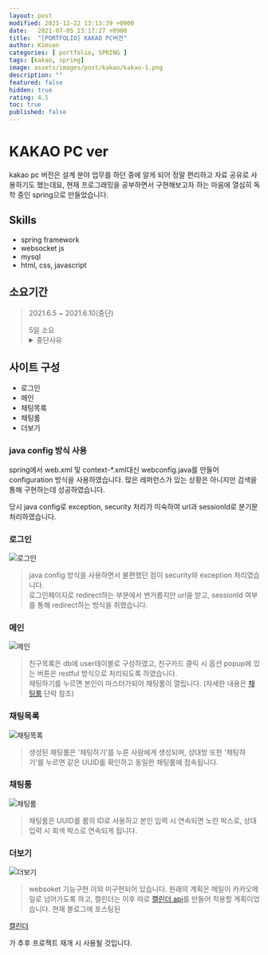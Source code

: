 ```yaml
---
layout: post
modified: 2021-12-22 13:13:39 +0900
date:   2021-07-05 13:17:27 +0900
title:  "[PORTFOLIO] KAKAO PC버전"
author: Kimson
categories: [ portfolio, SPRING ]
tags: [kakao, spring]
image: assets/images/post/kakao/kakao-1.png
description: ""
featured: false
hidden: true
rating: 4.5
toc: true
published: false
---
```


# KAKAO PC ver

kakao pc 버전은 설계 분야 업무를 하던 중에 알게 되어 정말 편리하고 자료 공유로 사용하기도 했는데요, 현재 프로그래밍을 공부하면서 구현해보고자 하는 마음에 열심히 독학 중인 spring으로 만들었습니다.

## Skills
- spring framework
- websocket js
- mysql
- html, css, javascript

## 소요기간
>2021.6.5 ~ 2021.6.10(중단)
><footer class="blockquote-footer">5일 소요</footer>
><details><summary>중단사유</summary><p>websoket 지식이 많이 부족하여 현재 준비중인 구직에 지장을 주어 임시 중단</p></details>

## 사이트 구성

- 로그인
- 메인
- 채팅목록
- 채팅룸
- 더보기

### java config 방식 사용

spring에서 web.xml 및 context-*.xml대신 webconfig.java를 만들어 configuration 방식을 사용하였습니다.
많은 레퍼런스가 있는 상황은 아니지만 검색을 통해 구현하는데 성공하였습니다.

당시 java config로 exception, security 처리가 미숙하여 url과 sessionId로 분기문처리하였습니다.

### 로그인

![로그인]({{site.baseurl}}/assets/images/post/kakao/kakao-6.png '로그인')

>java config 방식을 사용하면서 불편했던 점이 security와 exception 처리였습니다.  
로그인페이지로 redirect하는 부분에서 번거롭지만 url을 받고, sessionId 여부를 통해 redirect하는 방식을 취했습니다.

### 메인

![메인]({{site.baseurl}}/assets/images/post/kakao/kakao-5.png '메인 친구목록')

>친구목록은 db에 user테이블로 구성하였고, 친구카드 클릭 시 옵션 popup에 있는 버튼은 restful 방식으로 처리되도록 하였습니다.  
채팅하기를 누르면 본인이 마스터가되어 채팅룸이 열립니다. (자세한 내용은 [채팅룸][chat] 단락 참조)

[chat]:#채팅룸

### 채팅목록

![채팅목록]({{site.baseurl}}/assets/images/post/kakao/kakao-2.png '채팅 목록')

>생성된 채팅룸은 '채팅하기'를 누른 사람에게 생성되며, 상대방 또한 '채팅하기'를 누르면 같은 UUID를 확인하고 동일한 채팅룸에 접속됩니다.  

### 채팅룸

![채팅룸]({{site.baseurl}}/assets/images/post/kakao/kakao-3.png '채팅룸')

>채팅룸은 UUID를 룸의 ID로 사용하고 본인 입력 시 연속되면 노란 박스로, 상대 입력 시 회색 박스로 연속되게 됩니다.

### 더보기

![더보기]({{site.baseurl}}/assets/images/post/kakao/kakao-1.png '더보기')

>websoket 기능구현 이외 미구현되어 있습니다. 원래의 계획은 메일이 카카오메일로 넘어가도록 하고, 캘린더는 이후 따로 [캘린더 api][kal]를 만들어 적용할 계획이었습니다. 현재 블로그에 포스팅된

[캘린더][kal]

가 추후 프로젝트 재개 시 사용될 것입니다.

[kal]:{{site.baseurl}}/javascript-calendar02/ '캘린더'